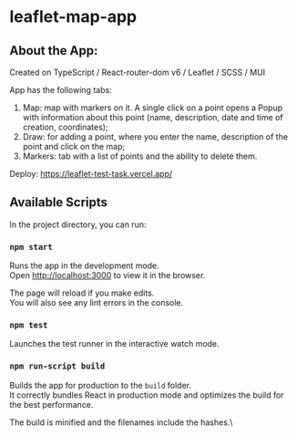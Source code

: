 # leaflet-map-app

## About the App:

Created on TypeScript / React-router-dom v6 / Leaflet / SCSS / MUI

App has the following tabs:
1. Map: map with markers on it. A single click on a point opens a Popup with information about this point (name, description, date and time of creation, coordinates);
2. Draw: for adding a point, where you enter the name, description of the point and click on the map;
3. Markers: tab with a list of points and the ability to delete them.

Deploy: https://leaflet-test-task.vercel.app/

## Available Scripts
In the project directory, you can run:

### `npm start`

Runs the app in the development mode.\
Open [http://localhost:3000](http://localhost:3000) to view it in the browser.

The page will reload if you make edits.\
You will also see any lint errors in the console.

### `npm test`

Launches the test runner in the interactive watch mode.

### `npm run-script build`

Builds the app for production to the `build` folder.\
It correctly bundles React in production mode and optimizes the build for the best performance.

The build is minified and the filenames include the hashes.\

